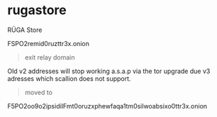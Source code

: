 # rugastore
RÜGA Store


FSPO2remid0ruzttr3x.onion
 > exit relay domain

 Old v2 addresses will stop working a.s.a.p via the tor upgrade due v3 adresses 
which scallion does not support. 
 > moved to

F5PO2oo9o2ipsidiIFmt0oruzxphewfaqa1tm0silwoabsixo0ttr3x.onion
